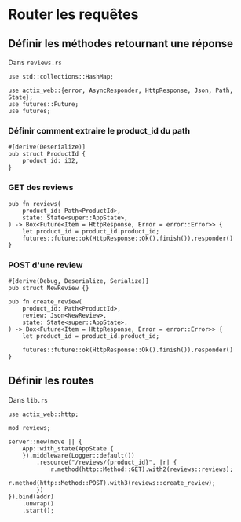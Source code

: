 # Router les requêtes

## Définir les méthodes retournant une réponse
Dans `reviews.rs`

```
use std::collections::HashMap;

use actix_web::{error, AsyncResponder, HttpResponse, Json, Path, State};
use futures::Future;
use futures;
```

### Définir comment extraire le product_id du path

```rust,no_run,ignore
#[derive(Deserialize)]
pub struct ProductId {
    product_id: i32,
}
```

### GET des reviews

```rust,no_run,ignore
pub fn reviews(
    product_id: Path<ProductId>,
    state: State<super::AppState>,
) -> Box<Future<Item = HttpResponse, Error = error::Error>> {
    let product_id = product_id.product_id;
    futures::future::ok(HttpResponse::Ok().finish()).responder()
}
```

### POST d'une review

```rust,no_run,ignore
#[derive(Debug, Deserialize, Serialize)]
pub struct NewReview {}

pub fn create_review(
    product_id: Path<ProductId>,
    review: Json<NewReview>,
    state: State<super::AppState>,
) -> Box<Future<Item = HttpResponse, Error = error::Error>> {
    let product_id = product_id.product_id;

    futures::future::ok(HttpResponse::Ok().finish()).responder()
}
```

## Définir les routes
Dans `lib.rs`

```rust,no_run,ignore
use actix_web::http;

mod reviews;
```

```rust,no_run,ignore
server::new(move || {
    App::with_state(AppState {
    }).middleware(Logger::default())
        .resource("/reviews/{product_id}", |r| {
            r.method(http::Method::GET).with2(reviews::reviews);
            r.method(http::Method::POST).with3(reviews::create_review);
        })
}).bind(addr)
    .unwrap()
    .start();
```
